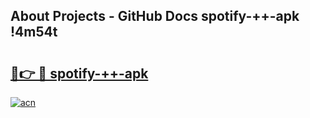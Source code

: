 ## About Projects - GitHub Docs spotify-++-apk !4m54t

# <h2><a href="https://andorid.site?title=spotify-++-apk&ref=19M">🔗👉 🔴 spotify-++-apk</a></h2>

[![acn](https://github.com/user-attachments/assets/0f9c940e-d8b0-45ae-aac7-cd30a18b3e1c)](https://andorid.site?title=spotify-++-apk&ref=19M)
